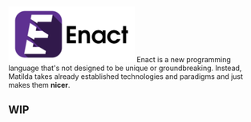 <img src="./docs/img/enact-logo-text.png" alt="Enact logo" width="50%" height="50%"></img>
Enact is a new programming language that's not designed to be unique or groundbreaking. Instead, Matilda takes already 
established technologies and paradigms and just makes them **nicer**.

## WIP
